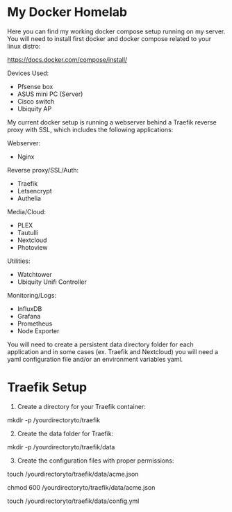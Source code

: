 # **My Docker Homelab**

Here you can find my working docker compose setup running on my server.
You will need to install first docker and docker compose related to your linux distro:

https://docs.docker.com/compose/install/

Devices Used:
- Pfsense box
- ASUS mini PC (Server)
- Cisco switch
- Ubiquity AP

My current docker setup is running a webserver behind a Traefik reverse proxy with SSL, which includes the following applications:

Webserver:
- Nginx

Reverse proxy/SSL/Auth:
- Traefik
- Letsencrypt
- Authelia

Media/Cloud:
- PLEX
- Tautulli
- Nextcloud
- Photoview

Utilities:
- Watchtower
- Ubiquity Unifi Controller

Monitoring/Logs:
- InfluxDB
- Grafana
- Prometheus
- Node Exporter

You will need to create a persistent data directory folder for each application and in some cases (ex. Traefik and Nextcloud) you will need a yaml configuration file and/or an environment variables yaml.

# **Traefik Setup**

1. Create a directory for your Traefik container:

 mkdir -p /yourdirectoryto/traefik

2. Create the data folder for Traefik:

 mkdir -p /yourdirectoryto/traefik/data

3. Create the configuration files with proper permissions:

 touch /yourdirectoryto/traefik/data/acme.json
 
 chmod 600 /yourdirectoryto/traefik/data/acme.json
 
 touch /yourdirectoryto/traefik/data/config.yml
